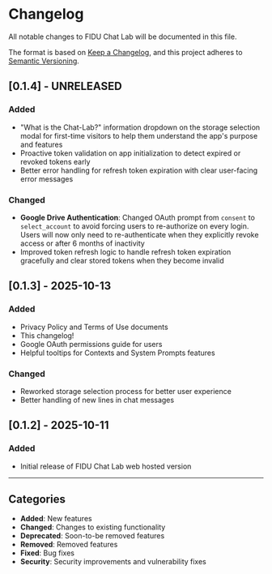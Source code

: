 # Changelog

All notable changes to FIDU Chat Lab will be documented in this file.

The format is based on [Keep a Changelog](https://keepachangelog.com/en/1.0.0/),
and this project adheres to [Semantic Versioning](https://semver.org/spec/v2.0.0.html).

## [0.1.4] - UNRELEASED

### Added
- "What is the Chat-Lab?" information dropdown on the storage selection modal for first-time visitors to help them understand the app's purpose and features
- Proactive token validation on app initialization to detect expired or revoked tokens early
- Better error handling for refresh token expiration with clear user-facing error messages

### Changed
- **Google Drive Authentication**: Changed OAuth prompt from `consent` to `select_account` to avoid forcing users to re-authorize on every login. Users will now only need to re-authenticate when they explicitly revoke access or after 6 months of inactivity
- Improved token refresh logic to handle refresh token expiration gracefully and clear stored tokens when they become invalid

## [0.1.3] - 2025-10-13

### Added
- Privacy Policy and Terms of Use documents
- This changelog!
- Google OAuth permissions guide for users
- Helpful tooltips for Contexts and System Prompts features

### Changed
- Reworked storage selection process for better user experience
- Better handling of new lines in chat messages

## [0.1.2] - 2025-10-11

### Added
- Initial release of FIDU Chat Lab web hosted version

---

## Categories

- **Added**: New features
- **Changed**: Changes to existing functionality
- **Deprecated**: Soon-to-be removed features
- **Removed**: Removed features
- **Fixed**: Bug fixes
- **Security**: Security improvements and vulnerability fixes

